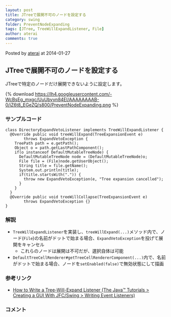 ```yaml
---
layout: post
title: JTreeで展開不可のノードを設定する
category: swing
folder: PreventNodeExpanding
tags: [JTree, TreeWillExpandListener, File]
author: aterai
comments: true
---
```


Posted by [aterai](http://terai.xrea.jp/aterai.html) at 2014-01-27

## JTreeで展開不可のノードを設定する
JTreeで特定のノードだけ展開できないように設定します。


{% download https://lh4.googleusercontent.com/-WcBsEg_mxgc/UuUbyvn84EI/AAAAAAAAB-0/iZ6t8_EGeZQ/s800/PreventNodeExpanding.png %}

### サンプルコード
<pre class="prettyprint"><code>class DirectoryExpandVetoListener implements TreeWillExpandListener {
  @Override public void treeWillExpand(TreeExpansionEvent e)
        throws ExpandVetoException {
    TreePath path = e.getPath();
    Object o = path.getLastPathComponent();
    if(o instanceof DefaultMutableTreeNode) {
      DefaultMutableTreeNode node = (DefaultMutableTreeNode)o;
      File file = (File)node.getUserObject();
      String title = file.getName();
      System.out.println(title);
      if(title.startsWith(".")) {
        throw new ExpandVetoException(e, "Tree expansion cancelled");
      }
    }
  }
  @Override public void treeWillCollapse(TreeExpansionEvent e)
        throws ExpandVetoException {}
}
</code></pre>

### 解説
- `TreeWillExpandListener`を実装し、`treeWillExpand(...)`メソッド内で、ノード(`File`)の名前がドットで始まる場合、`ExpandVetoException`を投げて展開をキャンセル
    - これらのノードは展開は不可だが、選択自体は可能
- `DefaultTreeCellRenderer#getTreeCellRendererComponent(...)`内で、名前がドットで始まる場合、ノードを`setEnabled(false)`で無効状態にして描画

<!-- dummy comment line for breaking list -->

### 参考リンク
- [How to Write a Tree-Will-Expand Listener (The Java™ Tutorials > Creating a GUI With JFC/Swing > Writing Event Listeners)](http://docs.oracle.com/javase/tutorial/uiswing/events/treewillexpandlistener.html)

<!-- dummy comment line for breaking list -->

### コメント
